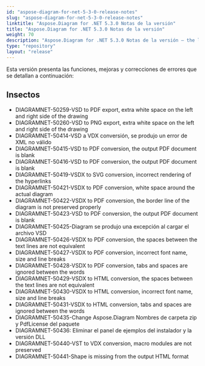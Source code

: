 ```yaml
---
id: "aspose-diagram-for-net-5-3-0-release-notes"
slug: "aspose-diagram-for-net-5-3-0-release-notes"
linktitle: "Aspose.Diagram for .NET 5.3.0 Notas de la versión"
title: "Aspose.Diagram for .NET 5.3.0 Notas de la versión"
weight: 70
description: "Aspose.Diagram for .NET 5.3.0 Notas de la versión – the latest updates and fixes."
type: "repository"
layout: "release"
---
```

Esta versión presenta las funciones, mejoras y correcciones de errores que se detallan a continuación:
## **Insectos**
- DIAGRAMNET-50259-VSD to PDF export, extra white space on the left and right side of the drawing
- DIAGRAMNET-50260-VSD to PNG export, extra white space on the left and right side of the drawing
- DIAGRAMNET-50414-VSD a VDX conversión, se produjo un error de XML no válido
- DIAGRAMNET-50415-VSD to PDF conversion, the output PDF document is blank
- DIAGRAMNET-50416-VSD to PDF conversion, the output PDF document is blank
- DIAGRAMNET-50419-VSDX to SVG conversion, incorrect rendering of the hyperlinks
- DIAGRAMNET-50421-VSDX to PDF conversion, white space around the actual diagram
- DIAGRAMNET-50422-VSDX to PDF conversion, the border line of the diagram is not preserved properly
- DIAGRAMNET-50423-VSD to PDF conversion, the output PDF document is blank
- DIAGRAMNET-50425-Diagram se produjo una excepción al cargar el archivo VSD
- DIAGRAMNET-50426-VSDX to PDF conversion, the spaces between the text lines are not equivalent
- DIAGRAMNET-50427-VSDX to PDF conversion, incorrect font name, size and line breaks
- DIAGRAMNET-50428-VSDX to PDF conversion, tabs and spaces are ignored between the words
- DIAGRAMNET-50429-VSDX to HTML conversion, the spaces between the text lines are not equivalent
- DIAGRAMNET-50430-VSDX to HTML conversion, incorrect font name, size and line breaks
- DIAGRAMNET-50431-VSDX to HTML conversion, tabs and spaces are ignored between the words
- DIAGRAMNET-50435-Change Aspose.Diagram Nombres de carpeta zip y PdfLicense del paquete
- DIAGRAMNET-50436: Eliminar el panel de ejemplos del instalador y la versión DLL
- DIAGRAMNET-50440-VST to VDX conversion, macro modules are not preserved
- DIAGRAMNET-50441-Shape is missing from the output HTML format

